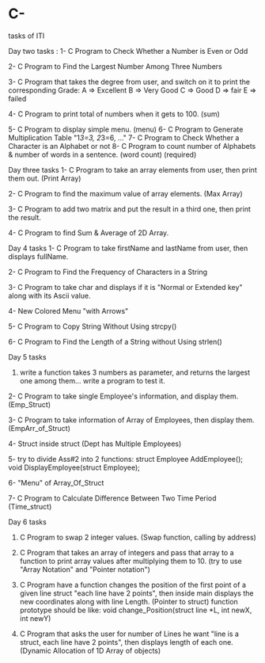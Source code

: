 # C-
tasks of ITI

Day two tasks :
1- C Program to Check Whether a Number is Even or Odd

2- C Program to Find the Largest Number Among Three Numbers

3- C Program that takes the degree from user, and switch on it to print the corresponding Grade:
A => Excellent
B => Very Good
C => Good
D => fair
E => failed

4- C Program to print total of numbers when it gets to 100. (sum)

5- C Program to display simple menu. (menu)
6- C Program to Generate Multiplication Table "1*3=3, 2*3=6, ..."
7- C Program to Check Whether a Character is an Alphabet or not
8- C Program to count number of Alphabets & number of words in a sentence. (word count) (required)

Day three tasks
1- C Program to take an array elements from user, then print them out. (Print Array)

2- C Program to find the maximum value of array elements. (Max Array)

3- C Program to add two matrix and put the result in a third one, then print the result.

4- C Program to find Sum & Average of 2D Array.

Day 4 tasks 
1- C Program to take firstName and lastName from user, then displays fullName.

2- C Program to Find the Frequency of Characters in a String

3- C Program to take char and displays if it is "Normal or Extended key" along with its Ascii value.
 
4- New Colored Menu "with Arrows"

5- C Program to Copy String Without Using strcpy()

6- C Program to Find the Length of a String without Using strlen()

Day 5 tasks
1. write a function takes 3 numbers as parameter, and returns the largest one among them... write a program to test it.

2- C Program to take single Employee's information, and display them. (Emp_Struct)

3- C Program to take information of Array of Employees, then display them. (EmpArr_of_Struct)

4- Struct inside struct (Dept has Multiple Employees)

5- try to divide Ass#2 into 2 functions: 
	struct Employee AddEmployee();
	void DisplayEmployee(struct Employee); 

6- "Menu" of Array_Of_Struct

7- C Program to Calculate Difference Between Two Time Period (Time_struct)


Day 6 tasks
1. C Program to swap 2 integer values. (Swap function, calling by address)


2. C Program that takes an array of integers and pass that array to a function to print array values after multiplying them to 10. 
	(try to use "Array Notation" and "Pointer notation")

3. C Program have a function changes the position of the first point of a given line struct "each line have 2 points", 
	then inside main displays the new coordinates along with line Length. (Pointer to struct)
   	function prototype should be like: 
		void change_Position(struct line *L, int newX, int newY)

4. C Program that asks the user for number of Lines he want "line is a struct, each line have 2 points", 
	then displays length of each one.(Dynamic Allocation of 1D Array of objects)

